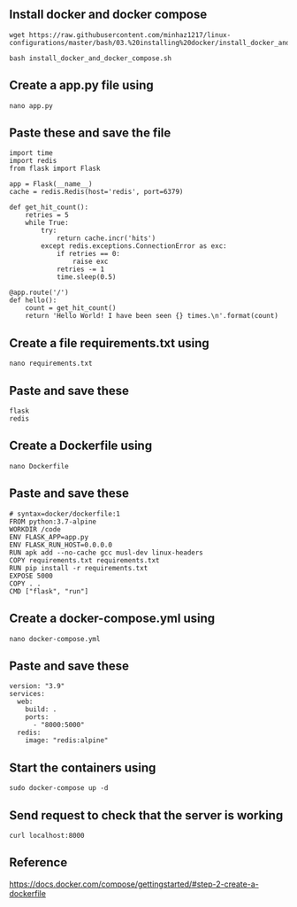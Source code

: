 ## Install docker and docker compose
```
wget https://raw.githubusercontent.com/minhaz1217/linux-configurations/master/bash/03.%20installing%20docker/install_docker_and_docker_compose.sh

bash install_docker_and_docker_compose.sh
```

## Create a app.py file using
`nano app.py`

## Paste these and save the file
```
import time
import redis
from flask import Flask

app = Flask(__name__)
cache = redis.Redis(host='redis', port=6379)

def get_hit_count():
    retries = 5
    while True:
        try:
            return cache.incr('hits')
        except redis.exceptions.ConnectionError as exc:
            if retries == 0:
                raise exc
            retries -= 1
            time.sleep(0.5)

@app.route('/')
def hello():
    count = get_hit_count()
    return 'Hello World! I have been seen {} times.\n'.format(count)
```

## Create a file requirements.txt using
`nano requirements.txt`

## Paste and save these
```
flask
redis
```

## Create a Dockerfile using
`nano Dockerfile`

## Paste and save these
```
# syntax=docker/dockerfile:1
FROM python:3.7-alpine
WORKDIR /code
ENV FLASK_APP=app.py
ENV FLASK_RUN_HOST=0.0.0.0
RUN apk add --no-cache gcc musl-dev linux-headers
COPY requirements.txt requirements.txt
RUN pip install -r requirements.txt
EXPOSE 5000
COPY . .
CMD ["flask", "run"]
```

## Create a docker-compose.yml using
`nano docker-compose.yml`

## Paste and save these
```
version: "3.9"
services:
  web:
    build: .
    ports:
      - "8000:5000"
  redis:
    image: "redis:alpine"
```


## Start the containers using
`sudo docker-compose up -d`

## Send request to check that the server is working
`curl localhost:8000`


## Reference
https://docs.docker.com/compose/gettingstarted/#step-2-create-a-dockerfile